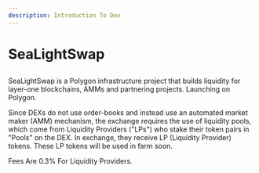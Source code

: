 ```yaml
---
description: Introduction To Dex
---
```


# SeaLightSwap

##

SeaLightSwap is a Polygon infrastructure project that builds liquidity for layer-one blockchains, AMMs and partnering projects. Launching on Polygon.

Since DEXs do not use order-books and instead use an automated market maker (AMM) mechanism, the exchange requires the use of liquidity pools, which come from Liquidity Providers ("LPs") who stake their token pairs in "Pools" on the DEX. In exchange, they receive LP (Liquidity Provider) tokens. These LP tokens will be used in farm soon.

Fees Are 0.3% For Liquidity Providers.

##
